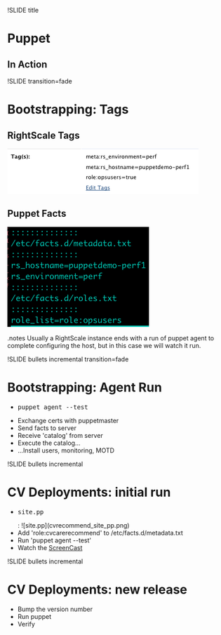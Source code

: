 !SLIDE title

# Puppet #

## In Action ##

!SLIDE transition=fade

# Bootstrapping: Tags #

## RightScale Tags
![RightScale Tags](rs_tags.png)

##  Puppet Facts ##
![etc_facts_d](etc_facts_d.png)

.notes Usually a RightScale instance ends with a run of puppet agent to
complete configuring the host, but in this case we will watch it run.

!SLIDE bullets incremental transition=fade

# Bootstrapping: Agent Run #

* <pre>puppet agent --test</pre>
* Exchange certs with puppetmaster
* Send facts to server
* Receive 'catalog' from server
* Execute the catalog...
* ...Install users, monitoring, MOTD




!SLIDE bullets incremental 

# CV Deployments: initial run #

* <pre>site.pp</pre>: ![site.pp](cvrecommend_site_pp.png)
* Add 'role:cvcarerecommend' to /etc/facts.d/metadata.txt
* Run 'puppet agent --test'
* Watch the [ScreenCast](http://screencast.com/t/iq17poCZ9)



!SLIDE bullets incremental 

# CV Deployments: new release #

* Bump the version number
* Run puppet
* Verify

